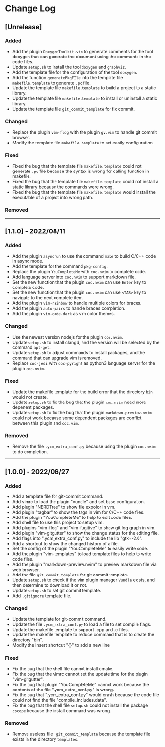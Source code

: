 # Change Log

## [Unrelease]
### Added
- Add the plugin `DoxygenToolkit.vim` to generate comments for the tool doxygen that can generate the document using the comments in the code files.
- Update `setup.sh` to install the tool `doxygen` and `graphviz`.
- Add the template file for the configuration of the tool `doxygen`.
- Add the function `generatePkgFIle` into the template file `makefile.template` to generate `.pc` file.
- Update the template file `makefile.template` to build a project to a static library.
- Update the template file `makefile.template` to install or uninstall a static library.
- Update the template file `git_commit_template` for fix commit.

### Changed
- Replace the plugin `vim-flog` with the plugin `gv.vim` to handle git commit browser.
- Modify the template file `makefile.template` to set easily configuration.

### Fixed
- Fixed the bug that the template file `makefile.template` could not generate `.pc` file because the syntax is wrong for calling function in makefile.
- Fixed the bug that the template file `makefile.template` could not install a static library because the commands were wrong.
- Fixed the bug that the template file `makefile.template` would install the executable of a project into wrong path.

### Removed

---------------------------
## [1.1.0] - 2022/08/11
### Added
- Add the plugin `asyncrun` to use the command `make` to build C/C++ code in async mode.
- Add the template for the command `pkg-config`.
- Replace the plugin `YouCompleteMe` with `coc.nvim` to complete code.
- Add language server into `coc.nvim` to support markdown file.
- Set the new function that the plugin `coc.nvim` can use `Enter` key to complete code.
- Set the new function that the plugin `coc.nvim` can use `<TAB>` key to navigate to the next complete item.
- Add the plugin `vim-rainbow` to handle multiple colors for braces.
- Add the plugin `auto-pairs` to handle braces completion.
- Add the plugin `vim-code-dark` as vim color themes.

### Changed
- Use the newest version nodejs for the plugin `coc.nvim`.
- Update `setup.sh` to install clangd, and the version will be selected by the command `apt-get`.
- Update `setup.sh` to adjust commands to install packages, and the command that can upgrade vim is removed.
- Replace `coc-jedi` with `coc-pyright` as python3 language server for the plugin `coc.nvim`.

### Fixed
- Update the makefile template for the build error that the directory `bin` would not create.
- Update `setup.sh` to fix the bug that the plugin `coc.nvim` need more depenent packages.
- Update `setup.sh` to fix the bug that the plugin `markdown-preview.nvim` could not work because some dependent packages are conflict between this plugin and `coc.vim`.

### Removed
- Remove the file `.ycm_extra_conf.py` because using the plugin `coc.nvim` to do completion.

---------------------------
## [1.0.0] - 2022/06/27
### Added
- Add a template file for git-commit command.
- Add vimrc to load the plugin "vundle" and set base configuration.
- Add plugin "NERDTree" to show file expolor in vim.
- Add plugin "tagbar" to show the tags in vim for C/C++ code files.
- Add the plugin "YouCompleteMe" to help to edit code files.
- Add shell file to use this project to setup vim.
- Add plugins "vim-flog" and "vim-fugitive" to show git log graph in vim.
- Add plugin "vim-gitgutter" to show the change status for the editing file.
- Add flags into ".ycm_extra_conf.py" to include the lib "gtk+-2.0".
- Add a shortcut to show the changed history of a file.
- Set the config of the plugin "YouCompleteMe" to easily write code.
- Add the plugin "vim-templates" to load template files to help to write code files.
- Add the plugin "markdown-preview.nvim" to preview markdown file via web browser.
- Add the file `git_commit_template` for git commit template.
- Update `setup.sh` to check if the vim plugin manager `Vundle` exists, and then determine to download it or not.
- Update `setup.sh` to set git commit template.
- Add `.gitignore` template file.

### Changed
- Update the template for git-commit command.
- Update the file `.ycm_extra_conf.py` to load a file to set compile flags.
- Update the makefile template to support .cpp and .c files.
- Update the makefile template to reduce command that is to create the directory "bin".
- Modify the insert shortcut "{}" to add a new line.

### Fixed
- Fix the bug that the shell file cannot install cmake.
- Fix the bug that the vimrc cannot set the update time for the plugin "vim-gitgutter".
- Fix the bug that plugin "YouCompleteMe" cannot work because the contents of the file ".ycm_extra_conf.py" is wrong.
- Fix the bug that ".ycm_extra_conf.py" would crash because the code file could not find the file "compile_includes.data".
- Fix the bug that the shell file `setup.sh` could not install the package `cscope` because the install command was wrong.

### Removed
- Remove useless file `.git_commit_template` because the template file exists in the directory `templates`.

